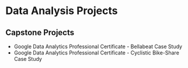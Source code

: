 # Data Analysis Projects
## Capstone Projects
* Google Data Analytics Professional Certificate - Bellabeat Case Study
*  Google Data Analytics Professional Certificate - Cyclistic Bike-Share Case Study
